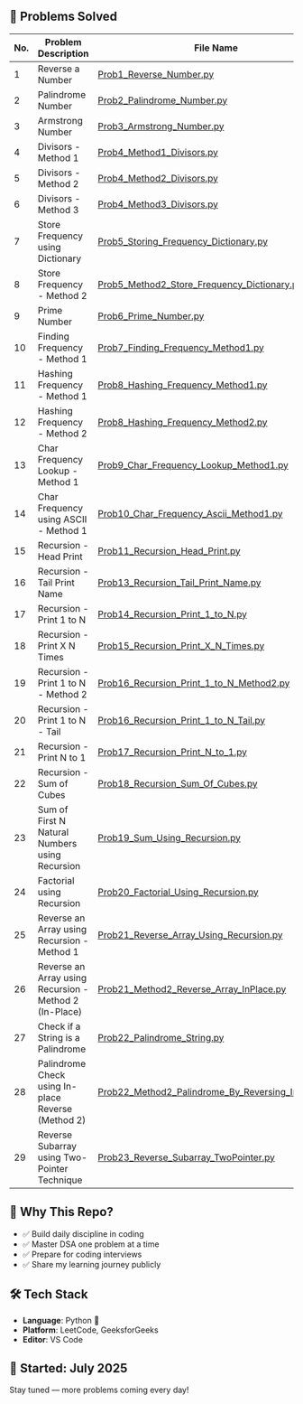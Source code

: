 ## 🧠 Problems Solved

| No. | Problem Description                                      | File Name                                               |
|-----|-----------------------------------------------------------|----------------------------------------------------------|
| 1   | Reverse a Number                                          | [Prob1_Reverse_Number.py](Prob1_Reverse_Number.py)       |
| 2   | Palindrome Number                                         | [Prob2_Palindrome_Number.py](Prob2_Palindrome_Number.py) |
| 3   | Armstrong Number                                          | [Prob3_Armstrong_Number.py](Prob3_Armstrong_Number.py)   |
| 4   | Divisors - Method 1                                       | [Prob4_Method1_Divisors.py](Prob4_Method1_Divisors.py)   |
| 5   | Divisors - Method 2                                       | [Prob4_Method2_Divisors.py](Prob4_Method2_Divisors.py)   |
| 6   | Divisors - Method 3                                       | [Prob4_Method3_Divisors.py](Prob4_Method3_Divisors.py)   |
| 7   | Store Frequency using Dictionary                          | [Prob5_Storing_Frequency_Dictionary.py](Prob5_Storing_Frequency_Dictionary.py) |
| 8   | Store Frequency - Method 2                                | [Prob5_Method2_Store_Frequency_Dictionary.py](Prob5_Method2_Store_Frequency_Dictionary.py) |
| 9   | Prime Number                                              | [Prob6_Prime_Number.py](Prob6_Prime_Number.py)           |
| 10   | Finding Frequency - Method 1                              | [Prob7_Finding_Frequency_Method1.py](Prob7_Finding_Frequency_Method1.py) |
| 11  | Hashing Frequency - Method 1                              | [Prob8_Hashing_Frequency_Method1.py](Prob8_Hashing_Frequency_Method1.py) |
| 12  | Hashing Frequency - Method 2                              | [Prob8_Hashing_Frequency_Method2.py](Prob8_Hashing_Frequency_Method2.py) |
| 13  | Char Frequency Lookup - Method 1                          | [Prob9_Char_Frequency_Lookup_Method1.py](Prob9_Char_Frequency_Lookup_Method1.py) |
| 14  | Char Frequency using ASCII - Method 1                     | [Prob10_Char_Frequency_Ascii_Method1.py](Prob10_Char_Frequency_Ascii_Method1.py) |
| 15  | Recursion - Head Print                                    | [Prob11_Recursion_Head_Print.py](Prob11_Recursion_Head_Print.py) |
| 16  | Recursion - Tail Print Name                               | [Prob13_Recursion_Tail_Print_Name.py](Prob13_Recursion_Tail_Print_Name.py) |
| 17  | Recursion - Print 1 to N                                  | [Prob14_Recursion_Print_1_to_N.py](Prob14_Recursion_Print_1_to_N.py) |
| 18  | Recursion - Print X N Times                               | [Prob15_Recursion_Print_X_N_Times.py](Prob15_Recursion_Print_X_N_Times.py) |
| 19  | Recursion - Print 1 to N - Method 2                       | [Prob16_Recursion_Print_1_to_N_Method2.py](Prob16_Recursion_Print_1_to_N_Method2.py) |
| 20  | Recursion - Print 1 to N - Tail                           | [Prob16_Recursion_Print_1_to_N_Tail.py](Prob16_Recursion_Print_1_to_N_Tail.py) |
| 21  | Recursion - Print N to 1                                  | [Prob17_Recursion_Print_N_to_1.py](Prob17_Recursion_Print_N_to_1.py) |
| 22  | Recursion - Sum of Cubes                                  | [Prob18_Recursion_Sum_Of_Cubes.py](Prob18_Recursion_Sum_Of_Cubes.py) |
| 23  | Sum of First N Natural Numbers using Recursion            | [Prob19_Sum_Using_Recursion.py](Prob19_Sum_Using_Recursion.py) |
| 24  | Factorial using Recursion                                 | [Prob20_Factorial_Using_Recursion.py](Prob20_Factorial_Using_Recursion.py) |
| 25  | Reverse an Array using Recursion - Method 1              | [Prob21_Reverse_Array_Using_Recursion.py](Prob21_Reverse_Array_Using_Recursion.py) |
| 26  | Reverse an Array using Recursion - Method 2 (In-Place)   | [Prob21_Method2_Reverse_Array_InPlace.py](Prob21_Method2_Reverse_Array_InPlace.py) |
| 27  | Check if a String is a Palindrome                         | [Prob22_Palindrome_String.py](Prob22_Palindrome_String.py) |
| 28  | Palindrome Check using In-place Reverse (Method 2)        | [Prob22_Method2_Palindrome_By_Reversing_InPlace.py](Prob22_Method2_Palindrome_By_Reversing_InPlace.py) |
| 29  | Reverse Subarray using Two-Pointer Technique              | [Prob23_Reverse_Subarray_TwoPointer.py](Prob23_Reverse_Subarray_TwoPointer.py) |



















## 🚀 Why This Repo?
- ✅ Build daily discipline in coding
- ✅ Master DSA one problem at a time
- ✅ Prepare for coding interviews
- ✅ Share my learning journey publicly

## 🛠️ Tech Stack
- **Language**: Python 🐍  
- **Platform**: LeetCode, GeeksforGeeks 
- **Editor**: VS Code  

## 📅 Started: July 2025  
Stay tuned — more problems coming every day!

